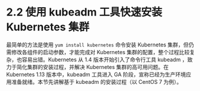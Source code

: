 # 2.2 使用 kubeadm 工具快速安装 Kubernetes 集群

最简单的方法是使用 `yum install kubernetes` 命令安装 Kubernetes 集群，但仍需修改各组件的启动参数，才能完成对 Kubernetes 集群的配置，整个过程比较复杂，也容易出错。Kubernetes 从 1.4 版本开始引入了命令行工具 kubeadm ，致力于简化集群的安装过程，并解决 Kubernetes 集群的高可用问题。在 Kubernetes 1.13 版本中，kubeadm 工具进入 GA 阶段，宣称已经为生产环境应用准备就绪。本节先讲解基于 kubeadm 的安装过程（以 CentOS 7 为例）。

